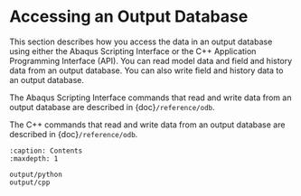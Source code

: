 # Accessing an Output Database

This section describes how you access the data in an output database using either the Abaqus Scripting Interface or the C++ Application Programming Interface (API). You can read model data and field and history data from an output database. You can also write field and history data to an output database.

The Abaqus Scripting Interface commands that read and write data from an output database are described in {doc}`/reference/odb`.

The C++ commands that read and write data from an output database are described in {doc}`/reference/odb`.

```{toctree}
:caption: Contents
:maxdepth: 1

output/python
output/cpp
```
